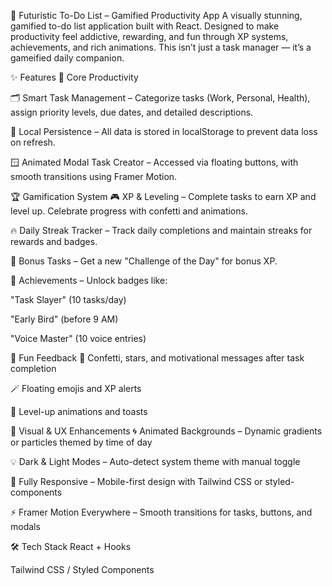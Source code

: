 🚀 Futuristic To-Do List – Gamified Productivity App
A visually stunning, gamified to-do list application built with React. Designed to make productivity feel addictive, rewarding, and fun through XP systems, achievements,  and rich animations. This isn’t just a task manager — it’s a gameified daily companion.



✨ Features
🔮 Core Productivity


🗂 Smart Task Management – Categorize tasks (Work, Personal, Health), assign priority levels, due dates, and detailed descriptions.

💾 Local Persistence – All data is stored in localStorage to prevent data loss on refresh.

🪟 Animated Modal Task Creator – Accessed via floating buttons, with smooth transitions using Framer Motion.

🏆 Gamification System
🎮 XP & Leveling – Complete tasks to earn XP and level up. Celebrate progress with confetti and animations.

🔥 Daily Streak Tracker – Track daily completions and maintain streaks for rewards and badges.

🎯 Bonus Tasks – Get a new "Challenge of the Day" for bonus XP.

🏅 Achievements – Unlock badges like:

"Task Slayer" (10 tasks/day)

"Early Bird" (before 9 AM)

"Voice Master" (10 voice entries)

🎉 Fun Feedback
🎊 Confetti, stars, and motivational messages after task completion

🪄 Floating emojis and XP alerts

🥳 Level-up animations and toasts

🌈 Visual & UX Enhancements
🌀 Animated Backgrounds – Dynamic gradients or particles themed by time of day

💡 Dark & Light Modes – Auto-detect system theme with manual toggle

📱 Fully Responsive – Mobile-first design with Tailwind CSS or styled-components

⚡ Framer Motion Everywhere – Smooth transitions for tasks, buttons, and modals

🛠 Tech Stack
React + Hooks

Tailwind CSS / Styled Components


